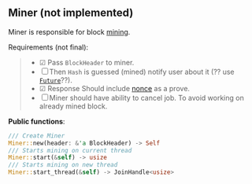 ## Miner (not implemented)
Miner is responsible for block [mining](https://en.wikipedia.org/wiki/Bitcoin#Mining).


Requirements (not final):
> - &#x2611; Pass `BlockHeader` to miner.
> - &#x2610; Then `Hash` is guessed (mined) notify user about it (?? use [`Future`](https://doc.rust-lang.org/nightly/std/future/index.html)??).
> - &#x2611; Response Should include [nonce](https://en.wikipedia.org/wiki/Cryptographic_nonce) as a prove.
> - &#x2610; Miner should have ability to cancel job. To avoid working on already mined block.

**Public functions**:
```rust
/// Create Miner
Miner::new(header: &'a BlockHeader) -> Self
/// Starts mining on current thread
Miner::start(&self) -> usize
/// Starts mining on new thread
Miner::start_thread(&self) -> JoinHandle<usize>
```
